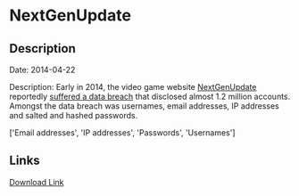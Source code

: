 # NextGenUpdate

## Description

Date: 2014-04-22

Description:
Early in 2014, the video game website <a href="http://www.nextgenupdate.com" target="_blank" rel="noopener">NextGenUpdate</a> reportedly <a href="https://leakforums.org/thread-265363" target="_blank" rel="noopener">suffered a data breach</a> that disclosed almost 1.2 million accounts. Amongst the data breach was usernames, email addresses, IP addresses and salted and hashed passwords.


['Email addresses', 'IP addresses', 'Passwords', 'Usernames']

## Links

[Download Link](https://link-to.net/1229997/705.2357814134397/dynamic/?r=bmV4dGdlbnVwZGF0ZS5jb20=)